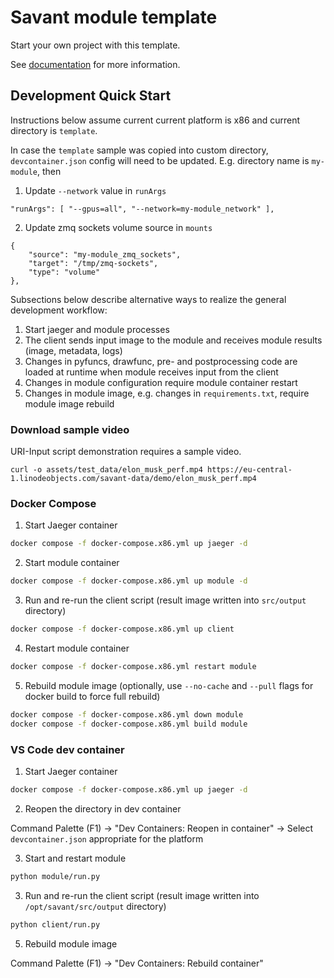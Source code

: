 # Savant module template

Start your own project with this template.

See [documentation](https://insight-platform.github.io/Savant/) for more information.

## Development Quick Start

Instructions below assume current current platform is x86 and current directory is `template`.

In case the `template` sample was copied into custom directory, `devcontainer.json` config will need to be updated. E.g. directory name is `my-module`, then

1. Update `--network` value in `runArgs`

```
"runArgs": [ "--gpus=all", "--network=my-module_network" ],
```

2. Update zmq sockets volume source in `mounts`

```
{
    "source": "my-module_zmq_sockets",
    "target": "/tmp/zmq-sockets",
    "type": "volume"
},
```

Subsections below describe alternative ways to realize the general development workflow:

1. Start jaeger and module processes
2. The client sends input image to the module and receives module results (image, metadata, logs)
3. Changes in pyfuncs, drawfunc, pre- and postprocessing code are loaded at runtime when module receives input from the client
4. Changes in module configuration require module container restart
5. Changes in module image, e.g. changes in `requirements.txt`, require module image rebuild

### Download sample video

URI-Input script demonstration requires a sample video.

```
curl -o assets/test_data/elon_musk_perf.mp4 https://eu-central-1.linodeobjects.com/savant-data/demo/elon_musk_perf.mp4
```

### Docker Compose

1. Start Jaeger container

```bash
docker compose -f docker-compose.x86.yml up jaeger -d
```

2. Start module container

```bash
docker compose -f docker-compose.x86.yml up module -d
```

3. Run and re-run the client script (result image written into `src/output` directory)

```bash
docker compose -f docker-compose.x86.yml up client
```

4. Restart module container

```bash
docker compose -f docker-compose.x86.yml restart module
```

5. Rebuild module image (optionally, use `--no-cache` and `--pull` flags for docker build to force full rebuild)

```bash
docker compose -f docker-compose.x86.yml down module
docker compose -f docker-compose.x86.yml build module
```

### VS Code dev container

1. Start Jaeger container

```bash
docker compose -f docker-compose.x86.yml up jaeger -d
```

2. Reopen the directory in dev container

Command Palette (F1) -> "Dev Containers: Reopen in container" -> Select `devcontainer.json` appropriate for the platform

3. Start and restart module

```bash
python module/run.py
```

3. Run and re-run the client script (result image written into `/opt/savant/src/output` directory)

```bash
python client/run.py
```

5. Rebuild module image

Command Palette (F1) -> "Dev Containers: Rebuild container"
